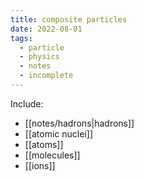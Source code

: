 ```yaml
---
title: composite particles
date: 2022-08-01
tags:
  - particle
  - physics
  - notes
  - incomplete
---
```

Include:
- [[notes/hadrons|hadrons]]
- [[atomic nuclei]]
- [[atoms]]
- [[molecules]]
- [[ions]]